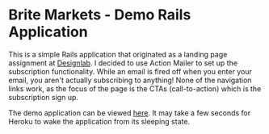 # Brite Markets - Demo Rails Application

This is a simple Rails application that originated as a landing page assignment at [Designlab](http://www.trydesignlab.com). I decided to use Action Mailer to set up the subscription functionality. While an email is fired off when you enter your email, you aren't actually subscribing to anything! None of the navigation links work, as the focus of the page is the CTAs (call-to-action) which is the subscription sign up.

The demo application can be viewed [here](https://demo-brite-markets.herokuapp.com/). It may take a few seconds for Heroku to wake the application from its sleeping state.